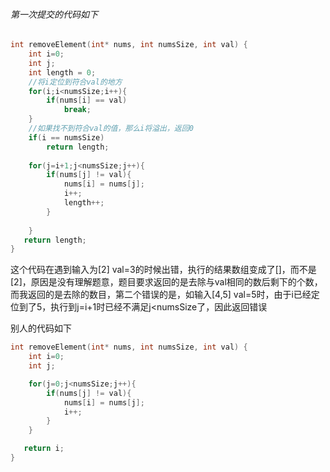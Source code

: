 #### 

###### 第一次提交的代码如下

```c
int removeElement(int* nums, int numsSize, int val) {
    int i=0;
    int j;
    int length = 0;
    //将i定位到符合val的地方
    for(i;i<numsSize;i++){
        if(nums[i] == val)
            break;
    }
    //如果找不到符合val的值，那么i将溢出，返回0
    if(i == numsSize)
        return length;
    
    for(j=i+1;j<numsSize;j++){
        if(nums[j] != val){
            nums[i] = nums[j];
            i++;
            length++;           
        }  
        
    }
   return length;   
}
```

这个代码在遇到输入为[2] val=3的时候出错，执行的结果数组变成了[]，而不是[2]，原因是没有理解题意，题目要求返回的是去除与val相同的数后剩下的个数，而我返回的是去除的数目，第二个错误的是，如输入[4,5] val=5时，由于i已经定位到了5，执行到j=i+1时已经不满足j<numsSize了，因此返回错误



别人的代码如下

```c
int removeElement(int* nums, int numsSize, int val) {
    int i=0;
    int j;

    for(j=0;j<numsSize;j++){
        if(nums[j] != val){
            nums[i] = nums[j];
            i++;          
        }                
    }

   return i;   
}
```

